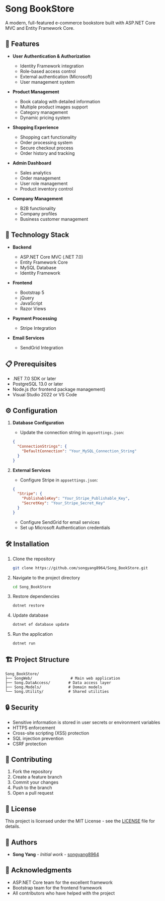 # Song BookStore

A modern, full-featured e-commerce bookstore built with ASP.NET Core MVC and Entity Framework Core.

## 🌟 Features

- **User Authentication & Authorization**
  - Identity Framework integration
  - Role-based access control
  - External authentication (Microsoft)
  - User management system

- **Product Management**
  - Book catalog with detailed information
  - Multiple product images support
  - Category management
  - Dynamic pricing system

- **Shopping Experience**
  - Shopping cart functionality
  - Order processing system
  - Secure checkout process
  - Order history and tracking

- **Admin Dashboard**
  - Sales analytics
  - Order management
  - User role management
  - Product inventory control

- **Company Management**
  - B2B functionality
  - Company profiles
  - Business customer management

## 🚀 Technology Stack

- **Backend**
  - ASP.NET Core MVC (.NET 7.0)
  - Entity Framework Core
  - MySQL Database
  - Identity Framework

- **Frontend**
  - Bootstrap 5
  - jQuery
  - JavaScript
  - Razor Views

- **Payment Processing**
  - Stripe Integration

- **Email Services**
  - SendGrid Integration

## 📋 Prerequisites

- .NET 7.0 SDK or later
- PostgreSQL 13.0 or later
- Node.js (for frontend package management)
- Visual Studio 2022 or VS Code

## ⚙️ Configuration

1. **Database Configuration**
   - Update the connection string in `appsettings.json`:
   ```json
   {
     "ConnectionStrings": {
       "DefaultConnection": "Your_MySQL_Connection_String"
     }
   }
   ```

2. **External Services**
   - Configure Stripe in `appsettings.json`:
   ```json
   {
     "Stripe": {
       "PublishableKey": "Your_Stripe_Publishable_Key",
       "SecretKey": "Your_Stripe_Secret_Key"
     }
   }
   ```
   - Configure SendGrid for email services
   - Set up Microsoft Authentication credentials

## 🛠️ Installation

1. Clone the repository
   ```bash
   git clone https://github.com/songyang8964/Song_BookStore.git
   ```

2. Navigate to the project directory
   ```bash
   cd Song_BookStore
   ```

3. Restore dependencies
   ```bash
   dotnet restore
   ```

4. Update database
   ```bash
   dotnet ef database update
   ```

5. Run the application
   ```bash
   dotnet run
   ```

## 🏗️ Project Structure

```
Song_BookStore/
├── SongWeb/                 # Main web application
├── Song.DataAccess/        # Data access layer
├── Song.Models/            # Domain models
└── Song.Utility/           # Shared utilities
```

## 🔒 Security

- Sensitive information is stored in user secrets or environment variables
- HTTPS enforcement
- Cross-site scripting (XSS) protection
- SQL injection prevention
- CSRF protection

## 🤝 Contributing

1. Fork the repository
2. Create a feature branch
3. Commit your changes
4. Push to the branch
5. Open a pull request

## 📝 License

This project is licensed under the MIT License - see the [LICENSE](LICENSE) file for details.

## 👥 Authors

- **Song Yang** - *Initial work* - [songyang8964](https://github.com/songyang8964)

## 🙏 Acknowledgments

- ASP.NET Core team for the excellent framework
- Bootstrap team for the frontend framework
- All contributors who have helped with the project
